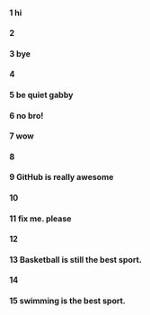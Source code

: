 #### 1 hi
#### 2
#### 3 bye
#### 4
#### 5 be quiet gabby
#### 6 no bro!
#### 7 wow
#### 8
#### 9 GitHub is really awesome
#### 10
#### 11 fix me. please
#### 12
#### 13 Basketball is still the best sport.
#### 14
#### 15 swimming is the best sport.